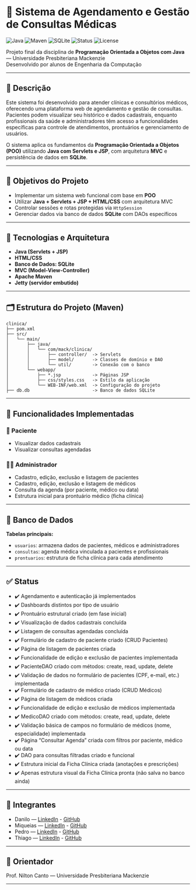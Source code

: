 # 🏥 Sistema de Agendamento e Gestão de Consultas Médicas

![Java](https://img.shields.io/badge/Java-ED8B00?style=for-the-badge&logo=java&logoColor=white)
![Maven](https://img.shields.io/badge/Maven-C71A36?style=for-the-badge&logo=apachemaven&logoColor=white)
![SQLite](https://img.shields.io/badge/SQLite-07405E?style=for-the-badge&logo=sqlite&logoColor=white)
![Status](https://img.shields.io/badge/Status-Em%20Desenvolvimento-yellow?style=for-the-badge)
![License](https://img.shields.io/badge/Licença-Acadêmica-blue?style=for-the-badge)

Projeto final da disciplina de **Programação Orientada a Objetos com Java** — Universidade Presbiteriana Mackenzie  
Desenvolvido por alunos de Engenharia da Computação

---
## 📌 Descrição

Este sistema foi desenvolvido para atender clínicas e consultórios médicos, oferecendo uma plataforma web de agendamento e gestão de consultas. Pacientes podem visualizar seu histórico e dados cadastrais, enquanto profissionais da saúde e administradores têm acesso a funcionalidades específicas para controle de atendimentos, prontuários e gerenciamento de usuários.

O sistema aplica os fundamentos da **Programação Orientada a Objetos (POO)** utilizando **Java com Servlets e JSP**, com arquitetura **MVC** e persistência de dados em **SQLite**.

---

## 🎯 Objetivos do Projeto

- Implementar um sistema web funcional com base em **POO**
- Utilizar **Java + Servlets + JSP + HTML/CSS** com arquitetura MVC
- Controlar sessões e rotas protegidas via `HttpSession`
- Gerenciar dados via banco de dados **SQLite** com DAOs específicos

---

## 🧠 Tecnologias e Arquitetura

- **Java (Servlets + JSP)**
- **HTML/CSS**
- **Banco de Dados: SQLite**
- **MVC (Model-View-Controller)**
- **Apache Maven**
- **Jetty (servidor embutido)**

---
## 🗂️ Estrutura do Projeto (Maven)

```text
clinica/
├── pom.xml
├── src/
│   └── main/
│       ├── java/
│       │   └── com/mack/clinica/
│       │       ├── controller/  -> Servlets
│       │       ├── model/       -> Classes de domínio e DAO
│       │       └── util/        -> Conexão com o banco
│       └── webapp/
│           ├── *.jsp            -> Páginas JSP
│           ├── css/styles.css   -> Estilo da aplicação
│           └── WEB-INF/web.xml  -> Configuração do projeto
├── db.db                        -> Banco de dados SQLite
```
---

## 🔐 Funcionalidades Implementadas

### 👤 Paciente
- Visualizar dados cadastrais
- Visualizar consultas agendadas

### 👨‍⚕️ Administrador
- Cadastro, edição, exclusão e listagem de pacientes
- Cadastro, edição, exclusão e listagem de médicos
- Consulta da agenda (por paciente, médico ou data)
- Estrutura inicial para prontuário médico (ficha clínica)

---

## 🧪 Banco de Dados

**Tabelas principais:**
- `usuarios`: armazena dados de pacientes, médicos e administradores
- `consultas`: agenda médica vinculada a pacientes e profissionais
- `prontuarios`: estrutura de ficha clínica para cada atendimento

---

## ✅ Status

- ✔️ Agendamento e autenticação já implementados
- ✔️ Dashboards distintos por tipo de usuário
- ✔️ Prontuário estrutural criado (em fase inicial)
- ✔️ Visualização de dados cadastrais concluída
- ✔️ Listagem de consultas agendadas concluída
- ✔️ Formulário de cadastro de paciente criado (CRUD Pacientes)
- ✔️ Página de listagem de pacientes criada
- ✔️ Funcionalidade de edição e exclusão de pacientes implementada
- ✔️ PacienteDAO criado com métodos: create, read, update, delete
- ✔️ Validação de dados no formulário de pacientes (CPF, e-mail, etc.) implementada
- ✔️ Formulário de cadastro de médico criado (CRUD Médicos)
- ✔️ Página de listagem de médicos criada
- ✔️ Funcionalidade de edição e exclusão de médicos implementada
- ✔️ MedicoDAO criado com métodos: create, read, update, delete
- ✔️ Validação básica de campos no formulário de médicos (nome, especialidade) implementada
- ✔️ Página “Consultar Agenda” criada com filtros por paciente, médico ou data
- ✔️ DAO para consultas filtradas criado e funcional
- ✔️ Estrutura inicial da Ficha Clínica criada (anotações e prescrições)
- ✔️ Apenas estrutura visual da Ficha Clínica pronta (não salva no banco ainda)

---

## 👥 Integrantes

- Danilo — [LinkedIn](https://www.linkedin.com/in/danilomoreiraalmeida/) - [GitHub](https://github.com/Danxous)
- Miqueias — [LinkedIn](https://www.linkedin.com/in/miqueiassaldanha/) - [GitHub](https://github.com/devmiqsaldh)
- Pedro — [LinkedIn](https://www.linkedin.com/in/pedrocavalcantebarrense/) - [GitHub](https://github.com/pehe1)
- Thiago — [LinkedIn](https://www.linkedin.com/in/thiago-scaff-809b23242/) - [GitHub](https://github.com/ThiagoScaff11)
---

## 📘 Orientador

Prof. Nilton Canto — Universidade Presbiteriana Mackenzie

---
